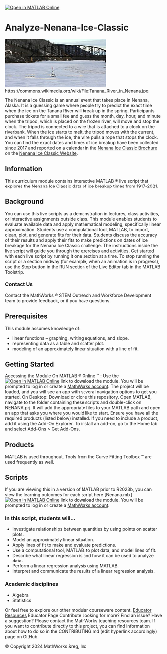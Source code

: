 [![Open in MATLAB Online](https://www.mathworks.com/images/responsive/global/open-in-matlab-online.svg)](https://matlab.mathworks.com/open/github/v1?repo=mathworks/Analyze-Nenana-Ice-Classic)

# **Analyze-Nenana-Ice-Classic**<br>

![nenana](/Nenana.jpg)<br>
https://commons.wikimedia.org/wiki/File:Tanana_River_in_Nenana.jpg

The Nenana Ice Classic is an annual event that takes place in Nenana, Alaska. It is a guessing game where people try to predict the exact time when the ice on the Tanana River will break up in the spring. 
Participants purchase tickets for a small fee and guess the month, day, hour, and minute when the tripod, which is placed on the frozen river, will move and stop the clock. The tripod is connected to a wire that is attached to a clock on the riverbank. When the ice starts to melt, the tripod moves with the current, and when it falls through the ice, the wire pulls a rope that stops the clock. 
You can find  the exact dates and times of ice breakup have been collected since 2017 and reported on a calendar in the [Nenana Ice Classic Brochure](https://www.nenanaakiceclassic.com/brochures) on the [Nenana Ice Classic Website](https://www.nenanaakiceclassic.com/).

## **Information**<br>
This curriculum module contains interactive MATLAB &reg;   live script that explores the Nenana Ice Classic data of ice breakup times from 1917-2021.

## **Background**<br>
You can use this live scripts as a demonstration in lectures, class activities, or interactive assignments outside class. This module enables students to evaluate available data and apply mathematical modeling, specifically linear approximation. Students use a computational tool, MATLAB, to import, clean, plot, and generate fits for their data. Students discuss the accuracy of their results and apply their fits to make predictions on dates of ice breakage for the Nenana Ice Classic challenge.
The instructions inside the live script will guide you through the exercises and activities. Get started with each live script by running it one section at a time. To stop running the script or a section midway (for example, when an animation is in progress), use the  Stop button in the RUN section of the Live Editor tab in the MATLAB Toolstrip.

### **Contact Us**<br>
Contact the MathWorks &reg;   STEM Outreach and Workforce Development team to provide feedback, or if you have questions.

## **Prerequisites**<br>
This module assumes knowledge of:
- linear functions – graphing, writing equations, and slope.
- representing data as a table and scatter plot.
- modeling of an approximately linear situation with a line of fit.

## **Getting Started**<br>
Accessing the Module
On MATLAB &reg; Online &trade; :
Use the  [![Open in MATLAB Online](https://www.mathworks.com/images/responsive/global/open-in-matlab-online.svg)](https://matlab.mathworks.com/open/github/v1?repo=mathworks/Analyze-Nenana-Ice-Classic) link to download the module. You will be prompted to log in or create a [MathWorks account](https://www.mathworks.com/mwaccount/register). The project will be loaded, and you will see an app with several navigation options to get you started.
On Desktop:
Download or clone this repository. Open MATLAB, navigate to the folder containing these scripts and double-click on NENANA.prj. It will add the appropriate files to your MATLAB path and open an app that asks you where you would like to start. 
Ensure you have all the required products (listed below) installed. If you need to include a product, add it using the Add-On Explorer. To install an add-on, go to the Home tab and select   Add-Ons > Get Add-Ons. 

## **Products**<br>
MATLAB is used throughout. Tools from the Curve Fitting Toolbox &trade;  are used frequently as well. 

## **Scripts**<br>
If you are viewing this in a version of MATLAB prior to R2023b, you can view the learning outcomes for each script here
[Nenana.mlx][![Open in MATLAB Online](https://www.mathworks.com/images/responsive/global/open-in-matlab-online.svg)](https://matlab.mathworks.com/open/github/v1?repo=mathworks/Analyze-Nenana-Ice-Classic)
link to download the module. You will be prompted to log in or create a [MathWorks account](https://www.mathworks.com/mwaccount/register).

### **In this script, students will...**<br>
- Investigate relationships between quantities by using points on scatter plots.
- Model an approximately linear situation.
- Apply lines of fit to make and evaluate predictions.
- Use a computational tool, MATLAB, to plot data, and model lines of fit.
- Describe what linear regression is and how it can be used to analyze data.
- Perform a linear regression analysis using MATLAB.
- Interpret and communicate the results of a linear regression analysis.

### **Academic disciplines**<br>
- Algebra
- Statistics


Or feel free to explore our other modular courseware content.
[Educator Resources](https://www.mathworks.com/academia/educators/resources.html?s_tid=srchtitle_site_search_1_educator%20resources)
Educator Page
Contribute 
Looking for more? Find an issue? Have a suggestion? Please contact the MathWorks teaching resources team. If you want to contribute directly to this project, you can find information about how to do so in the CONTRIBUTING.md  (edit hyperlink accordingly) page on GitHub.

© Copyright 2024 MathWorks &reg, Inc

